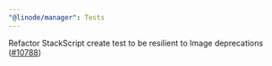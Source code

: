 ```yaml
---
"@linode/manager": Tests
---
```


Refactor StackScript create test to be resilient to Image deprecations ([#10788](https://github.com/linode/manager/pull/10788))
